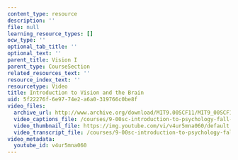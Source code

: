 ```yaml
---
content_type: resource
description: ''
file: null
learning_resource_types: []
ocw_type: ''
optional_tab_title: ''
optional_text: ''
parent_title: Vision I
parent_type: CourseSection
related_resources_text: ''
resource_index_text: ''
resourcetype: Video
title: Introduction to Vision and the Brain
uid: 5f22276f-6e97-74e2-a6a0-319766c0be8f
video_files:
  archive_url: http://www.archive.org/download/MIT9.00SCF11/MIT9_00SCF11_lec05_300k.mp4
  video_captions_file: /courses/9-00sc-introduction-to-psychology-fall-2011/ab5229d732a7580d953324684a7e65f6_v4ur5mna060.vtt
  video_thumbnail_file: https://img.youtube.com/vi/v4ur5mna060/default.jpg
  video_transcript_file: /courses/9-00sc-introduction-to-psychology-fall-2011/9dd6d52abb8fea5427485a42378f96f8_v4ur5mna060.pdf
video_metadata:
  youtube_id: v4ur5mna060
---
```

